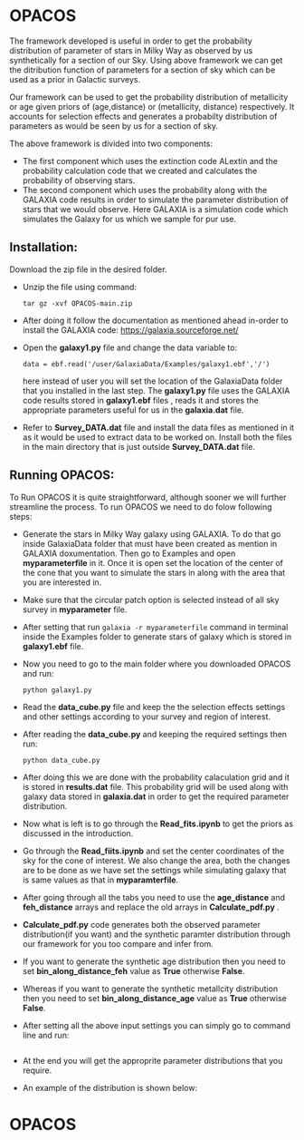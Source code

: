 # OPACOS

The framework developed is useful in order to get the probability distribution of parameter of stars in Milky Way as observed by us synthetically for a section of our Sky. Using above framework we can get the ditribution function of parameters for a section of sky which can be used as a prior in Galactic surveys.

Our framework can be used to get the probability distribution of metallicity or age given priors of (age,distance) or (metallicity, distance) respectively. It accounts for selection effects and generates a probabilty distribution of parameters as would be seen by us for a section of sky.

The above framework is divided into two components:
- The first component which uses the extinction code ALextin and the probability calculation code that we created and calculates the probability of observing stars.
- The second component which uses the probability along with the GALAXIA code results in order to simulate the parameter distribution of stars that we would observe. Here GALAXIA is a simulation code which simulates the Galaxy for us which we sample for pur use.

<h2>Installation:</h2>

Download the zip file in the desired folder.

- Unzip the file using command:

   ```tar gz -xvf OPACOS-main.zip```
- After doing it follow the documentation as mentioned ahead in-order to install the GALAXIA code: https://galaxia.sourceforge.net/
- Open the **galaxy1.py** file and change the data variable to:

   ```data = ebf.read('/user/GalaxiaData/Examples/galaxy1.ebf','/')```
   
  here instead of user you will set the location of the GalaxiaData folder that you installed in the last step. The **galaxy1.py** file uses the GALAXIA code results stored in **galaxy1.ebf** files , reads it and stores the appropriate parameters useful for us in the **galaxia.dat** file.
  
- Refer to **Survey_DATA.dat** file and install the data files as mentioned in it as it would be used to extract data to be worked on. Install both the files in the main directory that is just outside **Survey_DATA.dat** file.

<h2>Running OPACOS:</h2>

To Run OPACOS it is quite straightforward, although sooner we will further streamline the process. To run OPACOS we need to do folow following steps:

- Generate the stars in Milky Way galaxy using GALAXIA. To do that go inside GalaxiaData folder that must have been created as mention in GALAXIA doxumentation. Then go to Examples and open **myparameterfile** in it. Once it is open set the location of the center of the cone that you want to simulate the stars in along with the area that you are interested in. 
- Make sure that the circular patch option is selected instead of all sky survey in **myparameter** file.
- After setting that run ```galaxia -r myparameterfile``` command in terminal inside the Examples folder to generate stars of galaxy which is stored in **galaxy1.ebf** file.
- Now you need to go to the main folder where you downloaded OPACOS and run:

  ```python galaxy1.py```
  
- Read the **data_cube.py** file and keep the the selection effects settings and other settings according to your survey and region of interest. 
- After reading the **data_cube.py** and keeping the required settings then run:
  
  ```python data_cube.py```
  
- After doing this we are done with the probability calaculation grid and it is stored in **results.dat** file. This probability grid will be used along with galaxy data stored in **galaxia.dat** in order to get the required parameter distribution.

- Now what is left is to go through the **Read_fits.ipynb** to get the priors as discussed in the introduction. 
- Go through the **Read_fiits.ipynb** and set the center coordinates of the sky for the cone of interest. We also change the area, both the changes are to be done as we have set the settings while simulating galaxy that is same values as that in **myparamterfile**.
- After going through all the tabs you need to use the **age_distance** and **feh_distance** arrays and replace the old arrays in **Calculate_pdf.py** .
- **Calculate_pdf.py** code generates both the observed parameter distribution(if you want) and the synthetic paramter distribution through our framework for you too compare and infer from.
- If you want to generate the synthetic age distribution then you need to set **bin_along_distance_feh** value as **True** otherwise **False**.
- Whereas if you want to generate the synthetic metallcity distribution then you need to set **bin_along_distance_age** value as **True** otherwise **False**.
- After setting all the above input settings you can simply go to command line and run:

  ```python Calculate_pdf.py**
  
- At the end you will get the approprite parameter distributions that you require.
- An example of the distribution is shown below:


 
# OPACOS
